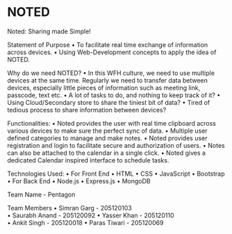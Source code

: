 # NOTED

Noted: Sharing made Simple! 


Statement of Purpose
•	To facilitate real time exchange of information across devices.
•	Using Web-Development concepts to apply the idea of NOTED.


Why do we need NOTED?
•	In this WFH culture, we need to use multiple devices at the same time. Regularly we need to transfer data between devices, especially little pieces of information such as meeting link, passcode, text etc.
•	A lot of tasks to do, and nothing to keep track of it?
•	Using Cloud/Secondary store to share the tiniest bit of data?
•	Tired of tedious process to share information between devices?


Functionalities:
•	Noted provides the user with real time clipboard across various devices to make sure the perfect sync of data.
•	Multiple user defined categories to manage and make notes.
•	Noted provides user registration and login to facilitate secure and authorization of users.
•	Notes can also be attached to the calendar in a single click.
•	Noted gives a dedicated Calendar inspired interface to schedule tasks.


Technologies Used:
•	For Front End
•	HTML
•	CSS
•	JavaScript
•	Bootstrap 
•	For Back End
•	Node.js
•	Express.js
•	MongoDB

Team Name - Pentagon

Team Members
•	Simran Garg - 205120103                  
•	Saurabh Anand - 205120092
•	Yasser Khan - 205120110                
•	Ankit Singh - 205120018
•	Paras Tiwari - 205120069                    


